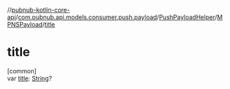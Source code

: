 //[pubnub-kotlin-core-api](../../../../index.md)/[com.pubnub.api.models.consumer.push.payload](../../index.md)/[PushPayloadHelper](../index.md)/[MPNSPayload](index.md)/[title](title.md)

# title

[common]\
var [title](title.md): [String](https://kotlinlang.org/api/latest/jvm/stdlib/kotlin/-string/index.html)?
